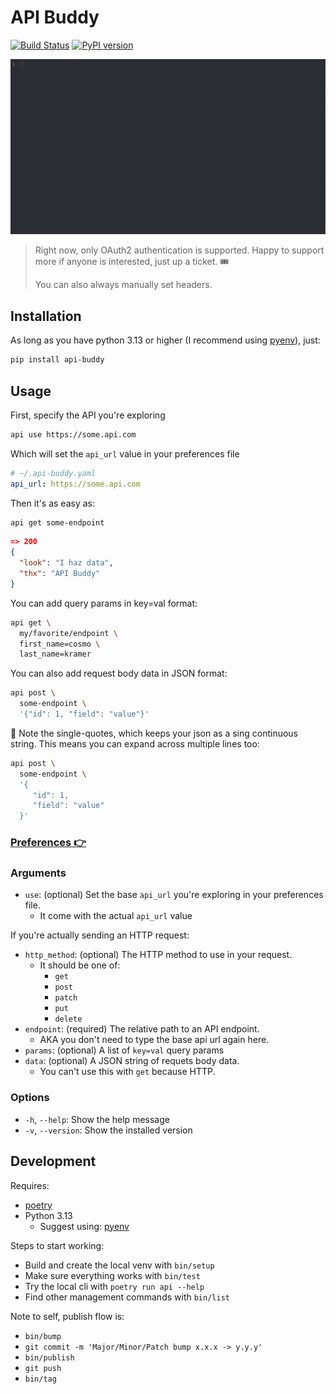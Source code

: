 # API Buddy
[![Build Status](https://circleci.com/gh/fonsecapeter/api-buddy.svg?style=svg)](https://circleci.com/gh/fonsecapeter/api-buddy)
[![PyPI version](https://badge.fury.io/py/api-buddy.svg)](https://badge.fury.io/py/api-buddy)

<img src="https://raw.githubusercontent.com/fonsecapeter/api-buddy/main/media/demo.gif" alt="demo">

> Right now, only OAuth2 authentication is supported. Happy to support more if anyone is interested, just up a ticket. 🎟
>
> You can also always manually set headers.

## Installation

As long as you have python 3.13 or higher (I recommend using [pyenv](https://github.com/pyenv/pyenv)), just:
```bash
pip install api-buddy
```

## Usage

First, specify the API you're exploring
```bash
api use https://some.api.com
```

Which will set the `api_url` value in your preferences file
```yaml
# ~/.api-buddy.yaml
api_url: https://some.api.com
```

Then it's as easy as:
```bash
api get some-endpoint
```
```json
=> 200
{
  "look": "I haz data",
  "thx": "API Buddy"
}
```

You can add query params in key=val format:
```bash
api get \
  my/favorite/endpoint \
  first_name=cosmo \
  last_name=kramer
```

You can also add request body data in JSON format:
```bash
api post \
  some-endpoint \
  '{"id": 1, "field": "value"}'
```

🤔 Note the single-quotes, which keeps your json as a sing continuous string.
This means you can expand across multiple lines too:
```bash
api post \
  some-endpoint \
  '{
     "id": 1,
     "field": "value"
  }'
```

### [Preferences 👉](https://github.com/fonsecapeter/api-buddy/blob/master/docs/preferences.md)

### Arguments
- `use`: (optional) Set the base `api_url` you're exploring in your preferences file.
  - It come with  the actual `api_url` value

If you're actually sending an HTTP request:
- `http_method`: (optional) The HTTP method to use in your request.
  - It should be one of:
    - `get`
    - `post`
    - `patch`
    - `put`
    - `delete`
- `endpoint`: (required) The relative path to an API endpoint.
  - AKA you don't need to type the base api url again here.
- `params`: (optional) A list of `key=val` query params
- `data`: (optional) A JSON string of requets body data.
  - You can't use this with `get` because HTTP.


### Options
- `-h`, `--help`: Show the help message
- `-v`, `--version`: Show the installed version

## Development
Requires:
- [poetry](https://poetry.eustace.io/)
- Python 3.13
  - Suggest using: [pyenv](https://github.com/pyenv/pyenv)

Steps to start working:
- Build and create the local venv with `bin/setup`
- Make sure everything works with `bin/test`
- Try the local cli with `poetry run api --help`
- Find other management commands with `bin/list`

Note to self, publish flow is:
- `bin/bump`
- `git commit -m 'Major/Minor/Patch bump x.x.x -> y.y.y'`
- `bin/publish`
- `git push`
- `bin/tag`
